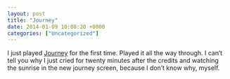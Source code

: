 ```yaml
---
layout: post
title: "Journey"
date: 2014-01-09 10:08:20 +0000
categories: ["Uncategorized"]
---
```


I just played [Journey](https://en.wikipedia.org/wiki/Journey_(2012_video_game)) for the first time. Played it all the way through. I can’t tell you why I just cried for twenty minutes after the credits and watching the sunrise in the new journey screen, because I don’t know why, myself.